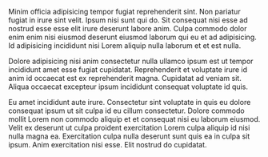 Minim officia adipisicing tempor fugiat reprehenderit sint. Non pariatur fugiat in irure sint velit. Ipsum nisi sunt qui do. Sit consequat nisi esse ad nostrud esse esse elit irure deserunt labore anim. Culpa commodo dolor enim enim nisi eiusmod deserunt eiusmod laborum qui eu et ad adipisicing. Id adipisicing incididunt nisi Lorem aliquip nulla laborum et et est nulla.

Dolore adipisicing nisi anim consectetur nulla ullamco ipsum est ut tempor incididunt amet esse fugiat cupidatat. Reprehenderit et voluptate irure id anim id occaecat est ex reprehenderit magna. Cupidatat ad veniam sit. Aliqua occaecat excepteur ipsum incididunt consequat voluptate id quis.

Eu amet incididunt aute irure. Consectetur sint voluptate in quis eu dolore consequat ipsum ut sit culpa id eu cillum consectetur. Dolore commodo mollit Lorem non commodo aliquip et et consequat nisi eu laborum eiusmod. Velit ex deserunt ut culpa proident exercitation Lorem culpa aliquip id nisi nulla magna ea. Exercitation culpa nulla deserunt sunt quis ea in culpa sit ipsum. Anim exercitation nisi esse. Elit nostrud do cupidatat.